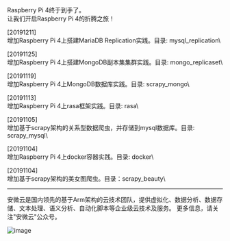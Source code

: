 Raspberry Pi 4终于到手了。  
让我们开启Raspberry Pi 4的折腾之旅！  

[20191211]  
增加Raspberry Pi 4上搭建MariaDB Replication实践。目录: mysql_replication\  

[20191125]  
增加Raspberry Pi 4上搭建MongoDB副本集集群实践。目录: mongo_replicaset\  

[20191119]  
增加Raspberry Pi 4上MongoDB数据库实践。目录: scrapy_mongo\  

[20191113]  
增加Raspberry Pi 4上rasa框架实践。目录: rasa\  

[20191105]  
增加基于scrapy架构的关系型数据爬虫，并存储到mysql数据库。目录: scrapy_mysql\  

[20191104]  
增加Raspberry Pi 4上docker容器实践。目录: docker\  

[20191104]  
增加基于scrapy架构的美女图爬虫。目录：scrapy_beauty\  

-------------------------
安微云是国内领先的基于Arm架构的云技术团队，提供虚拟化、数据分析、数据存储、文本处理、语义分析、自动化脚本等企业级云技术及服务。
更多信息，请关注"安微云"公众号。

![image](https://github.com/dangelzjj/enjoy_Raspberry_Pi_4/blob/master/images/anweiyun_qrcode_8.jpg)
